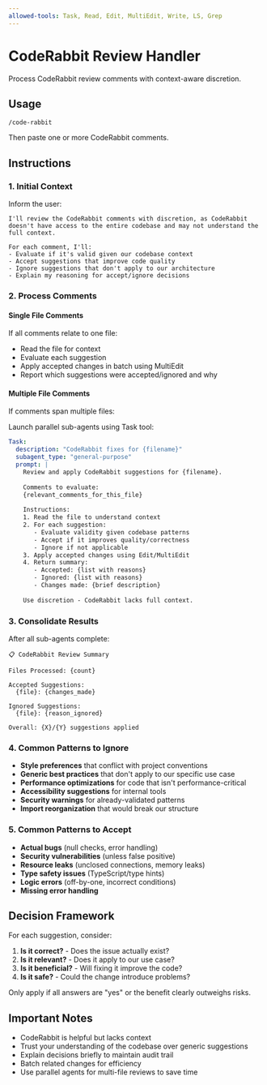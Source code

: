 ```yaml
---
allowed-tools: Task, Read, Edit, MultiEdit, Write, LS, Grep
---
```


# CodeRabbit Review Handler

Process CodeRabbit review comments with context-aware discretion.

## Usage

```
/code-rabbit
```

Then paste one or more CodeRabbit comments.

## Instructions

### 1. Initial Context

Inform the user:

```
I'll review the CodeRabbit comments with discretion, as CodeRabbit doesn't have access to the entire codebase and may not understand the full context.

For each comment, I'll:
- Evaluate if it's valid given our codebase context
- Accept suggestions that improve code quality
- Ignore suggestions that don't apply to our architecture
- Explain my reasoning for accept/ignore decisions
```

### 2. Process Comments

#### Single File Comments

If all comments relate to one file:

- Read the file for context
- Evaluate each suggestion
- Apply accepted changes in batch using MultiEdit
- Report which suggestions were accepted/ignored and why

#### Multiple File Comments

If comments span multiple files:

Launch parallel sub-agents using Task tool:

```yaml
Task:
  description: "CodeRabbit fixes for {filename}"
  subagent_type: "general-purpose"
  prompt: |
    Review and apply CodeRabbit suggestions for {filename}.
    
    Comments to evaluate:
    {relevant_comments_for_this_file}
    
    Instructions:
    1. Read the file to understand context
    2. For each suggestion:
       - Evaluate validity given codebase patterns
       - Accept if it improves quality/correctness
       - Ignore if not applicable
    3. Apply accepted changes using Edit/MultiEdit
    4. Return summary:
       - Accepted: {list with reasons}
       - Ignored: {list with reasons}
       - Changes made: {brief description}
    
    Use discretion - CodeRabbit lacks full context.
```

### 3. Consolidate Results

After all sub-agents complete:

```
📋 CodeRabbit Review Summary

Files Processed: {count}

Accepted Suggestions:
  {file}: {changes_made}
  
Ignored Suggestions:
  {file}: {reason_ignored}

Overall: {X}/{Y} suggestions applied
```

### 4. Common Patterns to Ignore

- **Style preferences** that conflict with project conventions
- **Generic best practices** that don't apply to our specific use case
- **Performance optimizations** for code that isn't performance-critical
- **Accessibility suggestions** for internal tools
- **Security warnings** for already-validated patterns
- **Import reorganization** that would break our structure

### 5. Common Patterns to Accept

- **Actual bugs** (null checks, error handling)
- **Security vulnerabilities** (unless false positive)
- **Resource leaks** (unclosed connections, memory leaks)
- **Type safety issues** (TypeScript/type hints)
- **Logic errors** (off-by-one, incorrect conditions)
- **Missing error handling**

## Decision Framework

For each suggestion, consider:

1. **Is it correct?** - Does the issue actually exist?
2. **Is it relevant?** - Does it apply to our use case?
3. **Is it beneficial?** - Will fixing it improve the code?
4. **Is it safe?** - Could the change introduce problems?

Only apply if all answers are "yes" or the benefit clearly outweighs risks.

## Important Notes

- CodeRabbit is helpful but lacks context
- Trust your understanding of the codebase over generic suggestions
- Explain decisions briefly to maintain audit trail
- Batch related changes for efficiency
- Use parallel agents for multi-file reviews to save time
